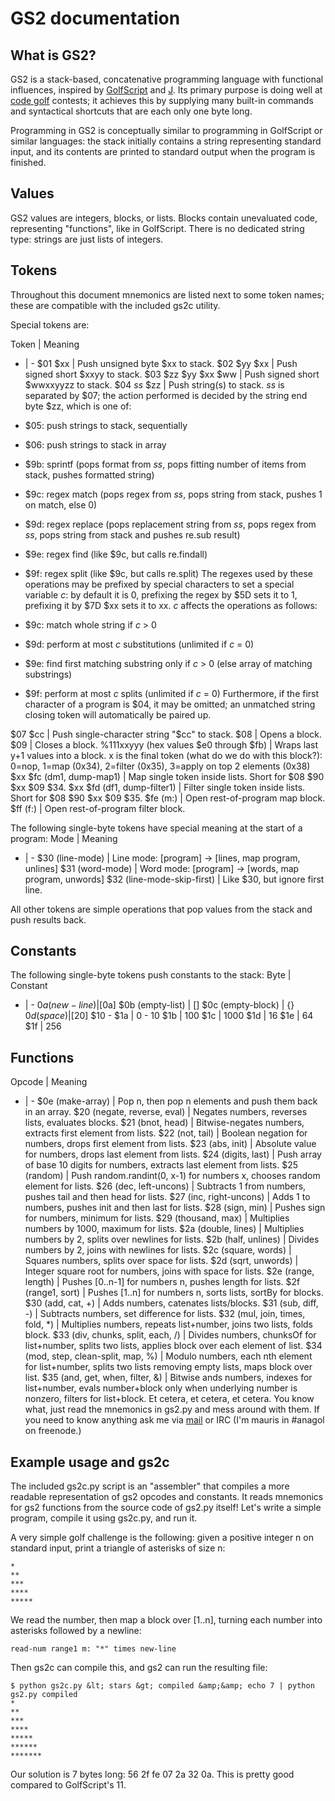 # GS2 documentation

## What is GS2?

GS2 is a stack-based, concatenative programming language with functional influences, inspired by [GolfScript](http://www.golfscript.com/) and [J](http://jsoftware.com/). Its primary purpose is doing well at [code golf](https://en.wikipedia.org/wiki/Code_golf) contests; it achieves this by supplying many built-in commands and syntactical shortcuts that are each only one byte long.

Programming in GS2 is conceptually similar to programming in GolfScript or similar languages: the stack initially contains a string representing standard input, and its contents are printed to standard output when the program is finished.

## Values

GS2 values are integers, blocks, or lists. Blocks contain unevaluated code, representing "functions", like in GolfScript. There is no dedicated string type: strings are just lists of integers.

## Tokens

Throughout this document mnemonics are listed next to some token names; these
are compatible with the included gs2c utility.

Special tokens are:

Token | Meaning
- | -
$01 $xx | Push unsigned byte $xx to stack.
$02 $yy $xx | Push signed short $xxyy to stack.
$03 $zz $yy $xx $ww | Push signed short $wwxxyyzz to stack.
$04 _ss_ $zz | Push string(s) to stack. _ss_ is separated by $07; the action performed is decided by the string end byte $zz, which is one of:

*   $05: push strings to stack, sequentially
*   $06: push strings to stack in array
*   $9b: sprintf (pops format from _ss_, pops fitting number of items from stack, pushes formatted string)
*   $9c: regex match (pops regex from _ss_, pops string from stack, pushes 1 on match, else 0)
*   $9d: regex replace (pops replacement string from _ss_, pops regex from _ss_, pops string from stack and pushes re.sub result)
*   $9e: regex find (like $9c, but calls re.findall)
*   $9f: regex split (like $9c, but calls re.split)
The regexes used by these operations may be prefixed by special characters to set a special variable _c_: by default it is 0, prefixing the regex by $5D sets it to 1, prefixing it by $7D $xx sets it to xx. _c_ affects the operations as follows:

*   $9c: match whole string if _c_ &gt; 0
*   $9d: perform at most _c_ substitutions (unlimited if _c_ = 0)
*   $9e: find first matching substring only if _c_ &gt; 0 (else array of matching substrings)
*   $9f: perform at most _c_ splits (unlimited if _c_ = 0)
Furthermore, if the first character of a program is $04, it may be omitted; an unmatched string closing token will automatically be paired up.

$07 $cc | Push single-character string "$cc" to stack.
$08 | Opens a block.
$09 | Closes a block.
%111xxyyy (hex values $e0 through $fb) | Wraps last y+1 values into a block. x is the final token (what do we do with this block?): 0=nop, 1=map (0x34), 2=filter (0x35), 3=apply on top 2 elements (0x38)
$xx $fc (dm1, dump-map1) | Map single token inside lists. Short for $08 $90 $xx $09 $34.
$xx $fd (df1, dump-filter1) | Filter single token inside lists. Short for $08 $90 $xx $09 $35.
$fe (m:) | Open rest-of-program map block.
$ff (f:) | Open rest-of-program filter block.

The following single-byte tokens have special meaning at the start of a program:
Mode | Meaning
- | -
$30 (line-mode) | Line mode: [program] &rarr; [lines, map program, unlines]
$31 (word-mode) | Word mode: [program] &rarr; [words, map program, unwords]
$32 (line-mode-skip-first) | Like $30, but ignore first line.

All other tokens are simple operations that pop values from the stack and push results back.

## Constants

The following single-byte tokens push constants to the stack:
Byte | Constant
- | -
$0a (new-line) | [$0a]
$0b (empty-list) | []
$0c (empty-block) | {}
$0d (space) | [$20]
$10 - $1a | 0 - 10
$1b | 100
$1c | 1000
$1d | 16
$1e | 64
$1f | 256

## Functions

Opcode | Meaning
- | -
$0e (make-array) | Pop n, then pop n elements and push them back in an array.
$20 (negate, reverse, eval) | Negates numbers, reverses lists, evaluates blocks.
$21 (bnot, head) | Bitwise-negates numbers, extracts first element from lists.
$22 (not, tail) | Boolean negation for numbers, drops first element from lists.
$23 (abs, init) | Absolute value for numbers, drops last element from lists.
$24 (digits, last) | Push array of base 10 digits for numbers, extracts last element from lists.
$25 (random) | Push random.randint(0, x-1) for numbers x, chooses random element for lists.
$26 (dec, left-uncons) | Subtracts 1 from numbers, pushes tail and then head for lists.
$27 (inc, right-uncons) | Adds 1 to numbers, pushes init and then last for lists.
$28 (sign, min) | Pushes sign for numbers, minimum for lists.
$29 (thousand, max) | Multiplies numbers by 1000, maximum for lists.
$2a (double, lines) | Multiplies numbers by 2, splits over newlines for lists.
$2b (half, unlines) | Divides numbers by 2, joins with newlines for lists.
$2c (square, words) | Squares numbers, splits over space for lists.
$2d (sqrt, unwords) | Integer square root for numbers, joins with space for lists.
$2e (range, length) | Pushes [0..n-1] for numbers n, pushes length for lists.
$2f (range1, sort) | Pushes [1..n] for numbers n, sorts lists, sortBy for blocks.
$30 (add, cat, +) | Adds numbers, catenates lists/blocks.
$31 (sub, diff, -) | Subtracts numbers, set difference for lists.
$32 (mul, join, times, fold, \*) | Multiplies numbers, repeats list+number, joins two lists, folds block.
$33 (div, chunks, split, each, /) | Divides numbers, chunksOf for list+number, splits two lists, applies block over each element of list.
$34 (mod, step, clean-split, map, %) | Modulo numbers, each nth element for list+number, splits two lists removing empty lists, maps block over list.
$35 (and, get, when, filter, &amp;) | Bitwise ands numbers, indexes for list+number, evals number+block only when underlying number is nonzero, filters for list+block.
Et cetera, et cetera, et cetera. You know what, just read the mnemonics in gs2.py and mess around with them. If you need to know anything ask me via [mail](mailto:0nooodl@gmail.com) or IRC (I'm mauris in #anagol on freenode.)

## Example usage and gs2c

The included gs2c.py script is an "assembler" that compiles a more readable representation of gs2 opcodes and constants. It reads mnemonics for gs2 functions from the source code of gs2.py itself! Let's write a simple program, compile it using gs2c.py, and run it.

A very simple golf challenge is the following: given a positive integer n on standard input, print a triangle of asterisks of size n:

    *
    **
    ***
    ****
    *****

We read the number, then map a block over [1..n], turning each number into asterisks followed by a newline:

    read-num range1 m: "*" times new-line

Then gs2c can compile this, and gs2 can run the resulting file:

    $ python gs2c.py &lt; stars &gt; compiled &amp;&amp; echo 7 | python gs2.py compiled
    *
    **
    ***
    ****
    *****
    ******
    *******

Our solution is 7 bytes long: 56 2f fe 07 2a 32 0a. This is pretty good compared to GolfScript's 11.
